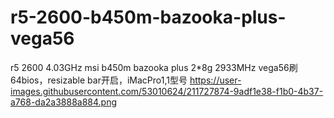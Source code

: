 # r5-2600-b450m-bazooka-plus-vega56
r5 2600 4.03GHz
msi b450m bazooka plus
2*8g 2933MHz
vega56刷64bios，resizable bar开启，iMacPro1,1型号
https://user-images.githubusercontent.com/53010624/211727874-9adf1e38-f1b0-4b37-a768-da2a3888a884.png
